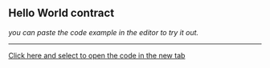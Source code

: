 ## Hello World contract

_you can paste the code example in the editor to try it out._

---

[Click here and select to open the code in the new tab](https://gist.githubusercontent.com/stupeters187/ca1a504fc252eb0f4053bfd4f4a7db94/raw/ec6c456932e750ab7da3f4b7255f2a63548d1b4f/HelloWorld.sol.js)
